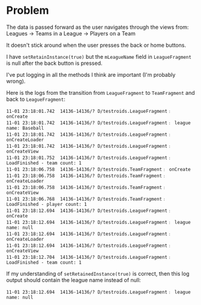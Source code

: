 Problem
=========

The data is passed forward as the user navigates through the views from:
Leagues -> Teams in a League -> Players on a Team

It doesn't stick around when the user presses the back or home buttons.

I have ```setRetainInstance(true)``` but the ```mLeagueName``` field in ```LeagueFragment``` is null
after the back button is pressed.

I've put logging in all the methods I think are important (I'm probably wrong).

Here is the logs from the transition from ```LeagueFragment``` to ```TeamFragment``` and back to ```LeagueFragment```:
```
11-01 23:18:01.742  14136-14136/? D/testroids.LeagueFragment﹕ onCreate
11-01 23:18:01.742  14136-14136/? D/testroids.LeagueFragment﹕ league name: Baseball
11-01 23:18:01.742  14136-14136/? D/testroids.LeagueFragment﹕ onCreateLoader
11-01 23:18:01.742  14136-14136/? D/testroids.LeagueFragment﹕ onCreateView
11-01 23:18:01.752  14136-14136/? D/testroids.LeagueFragment﹕ LoadFinished - team count: 1
11-01 23:18:06.758  14136-14136/? D/testroids.TeamFragment﹕ onCreate
11-01 23:18:06.758  14136-14136/? D/testroids.TeamFragment﹕ onCreateLoader
11-01 23:18:06.758  14136-14136/? D/testroids.TeamFragment﹕ onCreateView
11-01 23:18:06.768  14136-14136/? D/testroids.TeamFragment﹕ LoadFinished - player count: 1
11-01 23:18:12.694  14136-14136/? D/testroids.LeagueFragment﹕ onCreate
11-01 23:18:12.694  14136-14136/? D/testroids.LeagueFragment﹕ league name: null
11-01 23:18:12.694  14136-14136/? D/testroids.LeagueFragment﹕ onCreateLoader
11-01 23:18:12.694  14136-14136/? D/testroids.LeagueFragment﹕ onCreateView
11-01 23:18:12.704  14136-14136/? D/testroids.LeagueFragment﹕ LoadFinished - team count: 1
```

If my understanding of ```setRetainedInstance(true)``` is correct, then this log output should contain the league name instead of null:
```
11-01 23:18:12.694  14136-14136/? D/testroids.LeagueFragment﹕ league name: null
```
